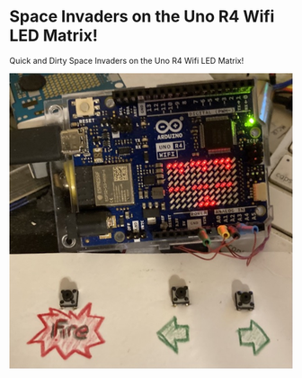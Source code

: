 # Space Invaders on the Uno R4 Wifi LED Matrix!

Quick and Dirty Space Invaders on the Uno R4 Wifi LED Matrix!

![Space Invaders](/SpaceInvaders2.jpeg)
